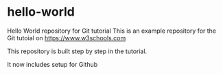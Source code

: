 # hello-world
Hello World repository for Git tutorial
This is an example repository for the Git tutoial on https://www.w3schools.com

This repository is built step by step in the tutorial.

It now includes setup for Github
